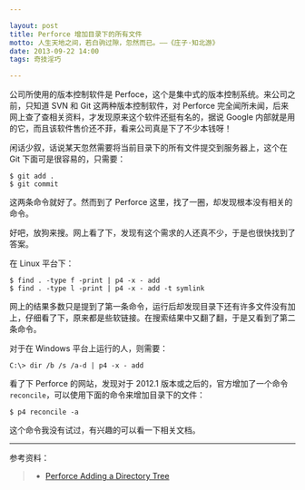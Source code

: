 ```yaml
---

layout: post
title: Perforce 增加目录下的所有文件
motto: 人生天地之间，若白驹过隙，忽然而已。——《庄子·知北游》
date: 2013-09-22 14:00
tags: 奇技淫巧

---
```


公司所使用的版本控制软件是 Perfoce，这个是集中式的版本控制系统。来公司之前，只知道 SVN 和 Git 这两种版本控制软件，对 Perforce 完全闻所未闻，后来网上查了查相关资料，才发现原来这个软件还挺有名的，据说 Google 内部就是用的它，而且该软件售价还不菲，看来公司真是下了不少本钱呀！

<!-- more -->

闲话少叙，话说某天忽然需要将当前目录下的所有文件提交到服务器上，这个在 Git 下面可是很容易的，只需要：

    $ git add .
    $ git commit

这两条命令就好了。然而到了 Perforce 这里，找了一圈，却发现根本没有相关的命令。

好吧，放狗来搜。网上看了下，发现有这个需求的人还真不少，于是也很快找到了答案。

在 Linux 平台下：

    $ find . -type f -print | p4 -x - add
    $ find . -type l -print | p4 -x - add -t symlink

网上的结果多数只是提到了第一条命令，运行后却发现目录下还有许多文件没有加上，仔细看了下，原来都是些软链接。在搜索结果中又翻了翻，于是又看到了第二条命令。

对于在 Windows 平台上运行的人，则需要：

    C:\> dir /b /s /a-d | p4 -x - add

看了下 Perforce 的网站，发现对于 2012.1 版本或之后的，官方增加了一个命令 `reconcile`，可以使用下面的命令来增加目录下的文件：

    $ p4 reconcile -a

这个命令我没有试过，有兴趣的可以看一下相关文档。

------

参考资料：

> + [Perforce Adding a Directory Tree](http://answers.perforce.com/articles/KB_Article/Adding-a-Directory-Tree)
